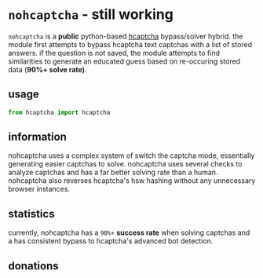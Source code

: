 # `nohcaptcha` - still working
`nohcaptcha` is a **public** python-based [hcaptcha](https://hcaptcha.com) bypass/solver hybrid. the module first attempts to bypass hcaptcha text captchas with a list of stored answers. if the question is not saved, the module attempts to find similarities to generate an educated guess based on re-occuring stored data (**90%+ solve rate)**. 

## usage
```py
from hcaptcha import hcaptcha

```
## information
nohcaptcha uses a complex system of switch the captcha mode, essentially generating easier captchas to solve. nohcaptcha uses several checks to analyze captchas and has a far better solving rate than a human. nohcaptcha also reverses hcaptcha's hsw hashing without any unnecessary browser instances.

## statistics
currently, nohcaptcha has a ``90%+`` **success rate** when solving captchas and a has consistent bypass to hcaptcha's advanced bot detection.

## donations
